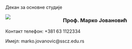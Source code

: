 Декан за основне студије
<div style="width:160px; float:left; margin-right:20px;margin-bottom:6px;">
<img src="images/depts/saina.jpg"/>
</div>
<h3>Проф. Марко Јовановић</h3>
<p>Контакт телефон: +381 63 1122334
</p>
<p>Имејл: marko.jovanovic@sscz.edu.rs</p>
</div>
